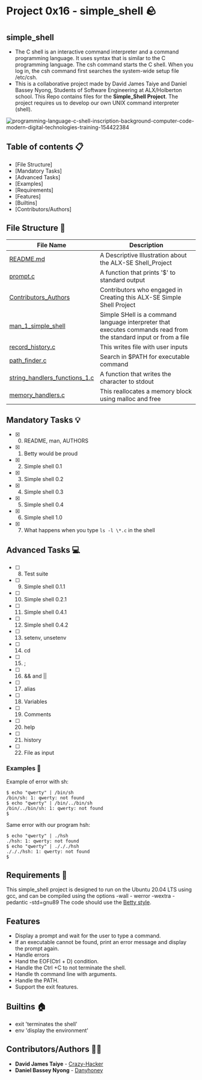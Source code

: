 # Project 0x16 - simple_shell :rock:
## simple_shell
* The C shell is an interactive command interpreter and a command programming language. It uses syntax that is similar to the C programming language. The csh command starts the C shell. When you log in, the csh command first searches the system-wide setup file /etc/csh.
* This is a collaborative project made by David James Taiye and Daniel Bassey Nyong, Students of Software Engineering at ALX/Holberton school. This Repo contains files for the **Simple_Shell Project**. The project requires us to develop our own UNIX command interpreter (shell).

![programming-language-c-shell-inscription-background-computer-code-modern-digital-technologies-training-154422384](https://user-images.githubusercontent.com/122806822/231424531-46a640af-9618-4b44-bae7-597e69ff0703.jpg)


## Table of contents :clipboard:

 - [File Structure]
 - [Mandatory Tasks]
 - [Advanced Tasks]
 - [Examples]
 - [Requirements]
 - [Features]
 - [Builtins]
 - [Contributors/Authors]

## File Structure :wrench:
| File Name                                     | Description                                                          |
|-------------------------------------------|--------------------------------------------------------------------|
| [README.md](README.md)                 | A Descriptive Illustration about the ALX-SE Shell_Project       |
| [prompt.c](prompt.c)                        | A function that prints '$' to standard output                          |
| [Contributors_Authors](Contributors_Authors) | Contributors who engaged in Creating this ALX-SE Simple Shell Project |
| [man_1_simple_shell](man_1_simple_shell)         | Simple SHell is a command language interpreter that executes commands read from the standard input or from a file |
| [record_history.c](record_history.c)            | This writes file with user inputs                                          |
| [path_finder.c](path_finder.c)                      | Search in $PATH for executable command                                |
| [string_handlers_functions_1.c](string_handlers_functions_1.c) | A function that writes the character to stdout          |
| [memory_handlers.c](memory_handlers.c)            | This reallocates a memory block using malloc and free                    |



## Mandatory Tasks :bulb:
 - [x] 0. README, man, AUTHORS
 - [x] 1. Betty would be proud
 - [x] 2. Simple shell 0.1
 - [x] 3. Simple shell 0.2
 - [x] 4. Simple shell 0.3
 - [x] 5. Simple shell 0.4
 - [x] 6. Simple shell 1.0
 - [x] 7. What happens when you type `ls -l \*.c` in the shell

## Advanced Tasks :computer:
 - [ ] 8. Test suite
 - [ ] 9. Simple shell 0.1.1
 - [ ] 10. Simple shell 0.2.1
 - [ ] 11. Simple shell 0.4.1
 - [ ] 12. Simple shell 0.4.2
 - [ ] 13. setenv, unsetenv
 - [ ] 14. cd
 - [ ] 15. ;
 - [ ] 16. && and ||
 - [ ] 17. alias
 - [ ] 18. Variables
 - [ ] 19. Comments
 - [ ] 20. help
 - [ ] 21. history
 - [ ] 22. File as input 

### Examples :goat:
Example of error with sh:
```
$ echo "qwerty" | /bin/sh
/bin/sh: 1: qwerty: not found
$ echo "qwerty" | /bin/../bin/sh
/bin/../bin/sh: 1: qwerty: not found
$
```
Same error with our program hsh:
```
$ echo "qwerty" | ./hsh
./hsh: 1: qwerty: not found
$ echo "qwerty" | ./././hsh
./././hsh: 1: qwerty: not found
$
```
## Requirements :shell:
This simple_shell project is designed to run on the Ubuntu 20.04 LTS using gcc, and can be compiled using the options -wall - werror -wextra -pedantic -std=gnu89
The code should use the [Betty style](https://github.com/holbertonschool/Betty).

## Features
* Display a prompt and wait for the user to type a command.
* If an executable cannot be found, print an error message and display the prompt again.
* Handle errors
* Hand the EOF(Ctrl + D) condition.
* Handle the Ctrl +C to not terminate the shell.
* Handle th command line with arguments.
* Handle the PATH.
* Support the exit features.

## Builtins :house:
* exit 'terminates the shell'
* env 'display the environment'

## Contributors/Authors :teacher:
* **David James Taiye** - [Crazy-Hacker](https://github.com/Official0mega)
* **Daniel Bassey Nyong**   - [Danyhoney](https://github.com/Danyhoney)
